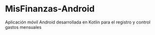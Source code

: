 # MisFinanzas-Android
Aplicación móvil Android desarrollada en Kotlin para el registro y control gastos mensuales
